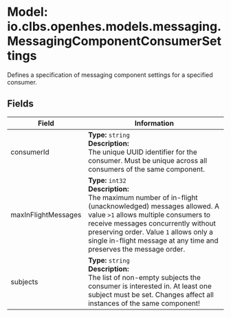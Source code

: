 # Model: io.clbs.openhes.models.messaging.MessagingComponentConsumerSettings

Defines a specification of messaging component settings for a specified consumer.

## Fields

| Field | Information |
| --- | --- |
| consumerId | <b>Type:</b> `string`<br><b>Description:</b><br>The unique UUID identifier for the consumer. Must be unique across all consumers of the same component. |
| maxInFlightMessages | <b>Type:</b> `int32`<br><b>Description:</b><br>The maximum number of in-flight (unacknowledged) messages allowed. A value `>1` allows multiple consumers to receive messages concurrently without preserving order. Value `1` allows only a single in-flight message at any time and preserves the message order. |
| subjects | <b>Type:</b> `string`<br><b>Description:</b><br>The list of non-empty subjects the consumer is interested in. At least one subject must be set. Changes affect all instances of the same component! |

